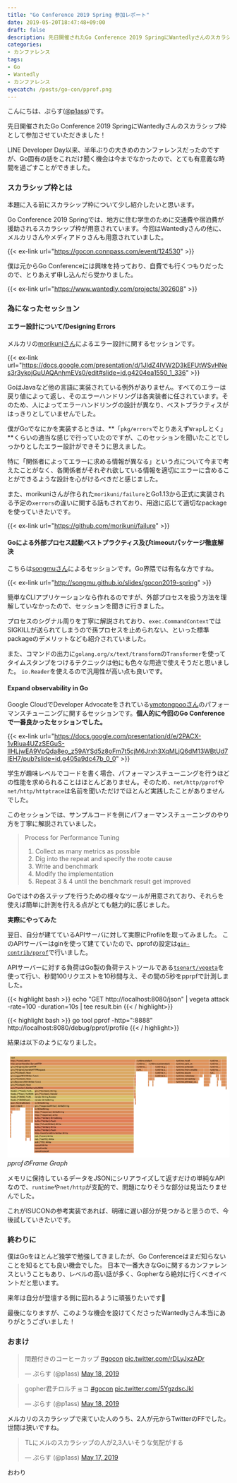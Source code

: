 ```yaml
---
title: "Go Conference 2019 Spring 参加レポート"
date: 2019-05-20T18:47:48+09:00
draft: false
description: 先日開催されたGo Conference 2019 SpringにWantedlyさんのスカラシップ枠として参加し、Goに関する話をたくさん聞くことが出来ました。
categories:
- カンファレンス
tags:
- Go
- Wantedly
- カンファレンス
eyecatch: /posts/go-con/pprof.png
---
```


こんにちは、ぷらす([@p1ass](https://twitter.com/p1ass))です。

先日開催されたGo Conference 2019 SpringにWantedlyさんのスカラシップ枠として参加させていただきました！

LINE Developer Day以来、半年ぶりの大きめのカンファレンスだったのですが、Go固有の話をこれだけ聞く機会は今までなかったので、とても有意義な時間を過ごすことができました。

<!--more-->

### スカラシップ枠とは
本題に入る前にスカラシップ枠について少し紹介したいと思います。

Go Conference 2019 Springでは、地方に住む学生のために交通費や宿泊費が援助されるスカラシップ枠が用意されています。今回はWantedlyさんの他に、メルカリさんやメディアドゥさんも用意されていました。

{{< ex-link url="https://gocon.connpass.com/event/124530" >}}

僕は元からGo Conferenceには興味を持っており、自費でも行くつもりだったので、とりあえず申し込んだら受かりました。

{{< ex-link url="https://www.wantedly.com/projects/302608" >}}



### 為になったセッション
#### エラー設計について/Designing Errors

メルカリの[morikuniさん](https://twitter.com/inukirom)によるエラー設計に関するセッションです。

{{< ex-link url="https://docs.google.com/presentation/d/1JIdZ4IVW2D3kEFUtWSvHNes3r3ykojGuUAQAnhmEVs0/edit#slide=id.g4204ea1550_1_336" >}}


GoはJavaなど他の言語に実装されている例外がありません。すべてのエラーは戻り値によって返し、そのエラーハンドリングは各実装者に任されています。そのため、人によってエラーハンドリングの設計が異なり、ベストプラクティスがはっきりとしていませんでした。

僕がGoでなにかを実装するときは、**「`pkg/errors`でとりあえず`Wrap`しとく」**くらいの適当な感じで行っていたのですが、このセッションを聞いたことでしっかりとしたエラー設計ができそうに思えました。

特に「関係者によってエラーに求める情報が異なる」という点について今まで考えたことがなく、各関係者がそれぞれ欲している情報を適切にエラーに含めることができるような設計を心がけるべきだと感じました。

また、morikuniさんが作られた`morikuni/failure`とGo1.13から正式に実装される予定の`xerrors`の違いに関する話もされており、用途に応じて適切なpackageを使っていきたいです。

{{< ex-link url="https://github.com/morikuni/failure" >}}



#### Goによる外部プロセス起動ベストプラクティス及びtimeoutパッケージ徹底解決
こちらは[songmuさん](https://twitter.com/songmu)によるセッションです。Go界隈では有名な方ですね。

{{< ex-link url="http://songmu.github.io/slides/gocon2019-spring" >}}


簡単なCLIアプリケーションなら作れるのですが、外部プロセスを扱う方法を理解していなかったので、セッションを聞きに行きました。

プロセスのシグナル周りを丁寧に解説されており、`exec.CommandContext`ではSIGKILLが送られてしまうので孫プロセスを止められない、といった標準packageのデメリットなども紹介されていました。

また、コマンドの出力に`golang.org/x/text/transform`の`Transformer`を使ってタイムスタンプをつけるテクニックは他にも色々な用途で使えそうだと思いました。
`io.Reader`を使えるので汎用性が高い点も良いです。


#### Expand observability in Go
Google CloudでDeveloper Advocateをされている[ymotongpooさん](https://twitter.com/ymotongpoo)のパフォーマンスチューニングに関するセッションです。**個人的に今回のGo Conferenceで一番良かったセッションでした。**

{{< ex-link url="https://docs.google.com/presentation/d/e/2PACX-1vRiua4UZzSEGuS-IIHLjwEA9VpQda8eo_z59AYSd5z8oFm7t5cjM6Jrxh3XqMLjQ6dM13WBtUd7IEH7/pub?slide=id.g405a9dc47b_0_0" >}}



学生が趣味レベルでコードを書く場合、パフォーマンスチューニングを行うほどの性能を求められることはほとんどありません。そのため、`net/http/pprof`や`net/http/httptrace`は名前を聞いただけでほとんど実践したことがありませんでした。

このセッションでは、サンプルコードを例にパフォーマンスチューニングのやり方を丁寧に解説されていました。

> Process for Performance Tuning  
> 1. Collect as many metrics as possible  
> 2. Dig into the repeat and specify the roote cause  
> 3. Write and benchmark  
> 4. Modify the implementation  
> 5. Repeat 3 & 4 until the benchmark result get improved  

Goでは↑の各ステップを行うための様々なツールが用意されており、それらを使えば簡単に計測を行える点がとても魅力的に感じました。

**実際にやってみた**

翌日、自分が建てているAPIサーバに対して実際にProfileを取ってみました。
このAPIサーバーはginを使って建てていたので、pprofの設定は[`gin-contrib/pprof`](https://github.com/gin-contrib/pprof)で行いました。

APIサーバーに対する負荷はGo製の負荷テストツールである[`tsenart/vegeta`](https://github.com/tsenart/vegeta)を使って行い、秒間100リクエストを10秒間与え、その間の5秒をpprpfで計測しました。

{{< highlight bash >}}
echo "GET  http://localhost:8080/json" | vegeta attack -rate=100  -duration=10s | tee result.bin
{{< / highlight>}}

{{< highlight bash >}}
go tool pprof -http=":8888" http://localhost:8080/debug/pprof/profile 
{{< / highlight>}}


結果は以下のようになりました。

![pprofのFrame Graph](./pprof.png)
_pprofのFrame Graph_

メモリに保持しているデータをJSONにシリアライズして返すだけの単純なAPIなので、`runtime`や`net/http`が支配的で、問題になりそうな部分は見当たりませんでした。

これがISUCONの参考実装であれば、明確に遅い部分が見つかると思うので、今後試していきたいです。

### 終わりに
僕はGoをほとんど独学で勉強してきましたが、Go Conferenceはまだ知らないことを知るとても良い機会でした。
日本で一番大きなGoに関するカンファレンスということもあり、レベルの高い話が多く、Gopherなら絶対に行くべきイベントだと思います。

来年は自分が登壇する側に回れるように頑張りたいです💪

最後になりますが、このような機会を設けてくださったWantedlyさん本当にありがとうございました！

### おまけ

<blockquote class="twitter-tweet"><p lang="ja" dir="ltr">問題付きのコーヒーカップ <a href="https://twitter.com/hashtag/gocon?src=hash&amp;ref_src=twsrc%5Etfw">#gocon</a> <a href="https://t.co/rDLyJxzADr">pic.twitter.com/rDLyJxzADr</a></p>&mdash; ぷらす (@p1ass) <a href="https://twitter.com/p1ass/status/1129568723424096256?ref_src=twsrc%5Etfw">May 18, 2019</a></blockquote> <script async src="https://platform.twitter.com/widgets.js" charset="utf-8"></script>

<blockquote class="twitter-tweet"><p lang="ja" dir="ltr">gopher君チロルチョコ <a href="https://twitter.com/hashtag/gocon?src=hash&amp;ref_src=twsrc%5Etfw">#gocon</a> <a href="https://t.co/5YgzdscJkl">pic.twitter.com/5YgzdscJkl</a></p>&mdash; ぷらす (@p1ass) <a href="https://twitter.com/p1ass/status/1129581700835504128?ref_src=twsrc%5Etfw">May 18, 2019</a></blockquote> <script async src="https://platform.twitter.com/widgets.js" charset="utf-8"></script>

メルカリのスカラシップで来ていた人のうち、2人が元からTwitterのFFでした。世間は狭いですね。

<blockquote class="twitter-tweet"><p lang="ja" dir="ltr">TLにメルのスカラシップの人が2,3人いそうな気配がする</p>&mdash; ぷらす (@p1ass) <a href="https://twitter.com/p1ass/status/1129532777244741632?ref_src=twsrc%5Etfw">May 17, 2019</a></blockquote> <script async src="https://platform.twitter.com/widgets.js" charset="utf-8"></script>

おわり
